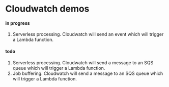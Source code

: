 # Cloudwatch demos

#### in progress
1. Serverless processing. Cloudwatch will send an event which will trigger a Lambda function. 

#### todo
1. Serverless processing. Cloudwatch will send a message to an SQS queue which will trigger a Lambda function. 
2. Job buffering. Cloudwatch will send a message to an SQS queue which will trigger a Lambda function. 